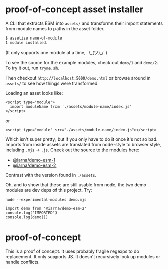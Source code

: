 # proof-of-concept asset installer

A CLI that extracts ESM into `assets/` and transforms their import
statements from module names to paths in the asset folder.

```
$ assetize name-of-module
1 module installed.
```

(It only supports one module at a time, ¯\\\_(ツ)\_/¯)

To see the source for the example modules, check out `demo/1` and `demo/2`. 
To try it out, run `tryme.sh`.

Then checkout `http://localhost:5000/demo.html` or browse around in `assets/` to see
how things were transformed.

Loading an asset looks like:

```
<script type="module">
  import moduleName from './assets/module-name/index.js'
</script>
```

or

```
<script type="module" src="./assets/module-name/index.js"></script>
```

Which isn't super pretty, but if you only have to do it once it's not so
bad.  Imports from inside assets are translated from node-style to browser
style, including `.mjs` → `.js`.  Check out the source to the modules here:

* [@iarna/demo-esm-1](demo/1)
* [@iarna/demo-esm-2](demo/2)

Contrast with the version found in `./assets`.

Oh, and to show that these are still usable from node, the two demo modules
are dev deps of this project. Try:

```
node --experimental-modules demo.mjs
```

```
import demo from '@iarna/demo-esm-2'
console.log('IMPORTED')
console.log(demo())
```

# proof-of-concept

This is a proof of concept.  It uses probably fragile regexps to do
replacement.  It only supports JS.  It doesn't recursively look up modules
or handle conflicts.
